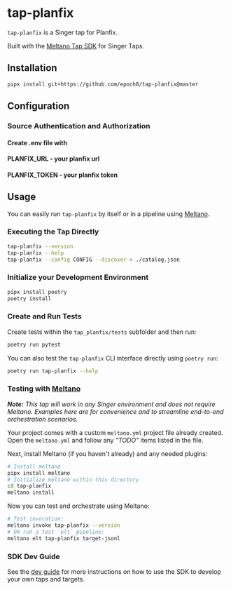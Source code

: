 # tap-planfix

`tap-planfix` is a Singer tap for Planfix.

Built with the [Meltano Tap SDK](https://sdk.meltano.com) for Singer Taps.

## Installation


```bash
pipx install git+https://github.com/epoch8/tap-planfix@master
```

## Configuration

### Source Authentication and Authorization

#### Create .env file with 

#### PLANFIX_URL - your planfix url 

#### PLANFIX_TOKEN - your planfix token

## Usage

You can easily run `tap-planfix` by itself or in a pipeline using [Meltano](https://meltano.com/).

### Executing the Tap Directly

```bash
tap-planfix --version
tap-planfix --help
tap-planfix --config CONFIG --discover > ./catalog.json
```

### Initialize your Development Environment

```bash
pipx install poetry
poetry install
```

### Create and Run Tests

Create tests within the `tap_planfix/tests` subfolder and
  then run:

```bash
poetry run pytest
```

You can also test the `tap-planfix` CLI interface directly using `poetry run`:

```bash
poetry run tap-planfix --help
```

### Testing with [Meltano](https://www.meltano.com)

_**Note:** This tap will work in any Singer environment and does not require Meltano.
Examples here are for convenience and to streamline end-to-end orchestration scenarios._

Your project comes with a custom `meltano.yml` project file already created. Open the `meltano.yml` and follow any _"TODO"_ items listed in
the file.

Next, install Meltano (if you haven't already) and any needed plugins:

```bash
# Install meltano
pipx install meltano
# Initialize meltano within this directory
cd tap-planfix
meltano install
```

Now you can test and orchestrate using Meltano:

```bash
# Test invocation:
meltano invoke tap-planfix --version
# OR run a test `elt` pipeline:
meltano elt tap-planfix target-jsonl
```

### SDK Dev Guide

See the [dev guide](https://sdk.meltano.com/en/latest/dev_guide.html) for more instructions on how to use the SDK to 
develop your own taps and targets.
